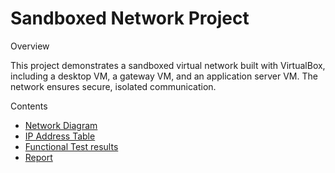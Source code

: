 # Sandboxed Network Project

Overview

This project demonstrates a sandboxed virtual network built with VirtualBox, including a desktop VM, a gateway VM, and an application server VM. The network ensures secure, isolated communication.

Contents
- [Network Diagram](Docs/net_diagram.png)
- [IP Address Table](Docs/IP_Address_Table_Sandboxed_Network.docx)
- [Functional Test results](Docs/Functional_Test_Results)
- [Report](Docs/REPORT.docx)
